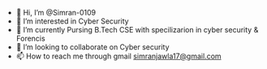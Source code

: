 - 👋 Hi, I’m @Simran-0109
- 👀 I’m interested in Cyber Security 
- 🌱 I’m currently Pursing B.Tech CSE with specilizarion in cyber security & Forencis
- 💞️ I’m looking to collaborate on Cyber security
- 📫 How to reach me through gmail simranjawla17@gmail.com


<!---
Simran-0109/Simran-0109 is a ✨ special ✨ repository because its `README.md` (this file) appears on your GitHub profile.
You can click the Preview link to take a look at your changes.
--->

